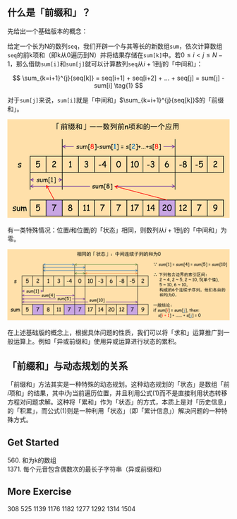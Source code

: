 ## 什么是「前缀和」？

先给出一个基础版本的概念：

给定一个长为N的数列`seq`，我们开辟一个与其等长的新数组`sum`，依次计算数组`seq`的前k项和（即k从0遍历到N）并将结果存储在`sum[k]`中。若$0 \leq i \lt j \leq N-1$，那么借助`sum[i]`和`sum[j]`就可以计算数列`seq`从$i+1$到$j$的「中间和」：

$$ \sum_{k=i+1}^{j}{seq[k]} = seq[i+1] + seq[i+2] + ... + seq[j] = sum[j] - sum[i] \tag{1}
$$

对于`sum[j]`来说，`sum[i]`就是「中间和」$\sum_{k=i+1}^{j}{seq[k]}$的「前缀和」。

![前缀和](./「前缀和」总述/前缀和.png)

有一类特殊情况：位置$i$和位置$j$的「状态」相同，则数列从$i + 1$到$j$的「中间和」为零。

![相同前缀和](./「前缀和」总述/相同「状态」.png)

在上述基础版的概念上，根据具体问题的性质，我们可以将「求和」运算推广到一般运算上。例如「异或前缀和」使用异或运算进行状态的累积。

## 「前缀和」与动态规划的关系

「前缀和」方法其实是一种特殊的动态规划。这种动态规划的「状态」是数组「前$i$项和」的结果，其中$i$为当前遍历位置，并且利用公式$(1)$而不是直接利用状态转移方程对问题求解。这种将「累和」作为「状态」的方式，本质上是对「历史信息」的「积累」，而公式$(1)$则是一种利用「状态」（即「累计信息」）解决问题的一种特殊方式。

## Get Started

560\. 和为k的数组  
1371\. 每个元音包含偶数次的最长子字符串（异或前缀和）

## More Exercise

308
525
1139
1176
1182
1277
1292
1314
1504
